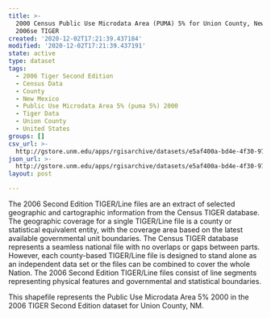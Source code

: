 ```yaml
---
title: >-
  2000 Census Public Use Microdata Area (PUMA) 5% for Union County, New Mexico,
  2006se TIGER
created: '2020-12-02T17:21:39.437184'
modified: '2020-12-02T17:21:39.437191'
state: active
type: dataset
tags:
  - 2006 Tiger Second Edition
  - Census Data
  - County
  - New Mexico
  - Public Use Microdata Area 5% (puma 5%) 2000
  - Tiger Data
  - Union County
  - United States
groups: []
csv_url: >-
  http://gstore.unm.edu/apps/rgisarchive/datasets/e5af400a-bd4e-4f30-972f-ee914a477263/tgr2006se_unio_puma5.derived.csv
json_url: >-
  http://gstore.unm.edu/apps/rgisarchive/datasets/e5af400a-bd4e-4f30-972f-ee914a477263/tgr2006se_unio_puma5.derived.json
layout: post

---
```

The 2006 Second Edition TIGER/Line files are an extract of selected geographic and cartographic information from the Census TIGER database.  The geographic coverage for a single TIGER/Line file is a county or statistical equivalent entity, with the coverage area based on the latest available governmental unit boundaries. The Census TIGER database represents a seamless national file with no overlaps or gaps between parts.  However, each county-based TIGER/Line file is designed to stand alone as an independent data set or the files can be combined to cover the whole Nation.  The 2006 Second Edition  TIGER/Line files consist of line segments representing physical features and governmental and statistical boundaries.  

This shapefile represents the Public Use Microdata Area 5% 2000 in the 2006 TIGER Second Edition dataset for Union County, NM.
